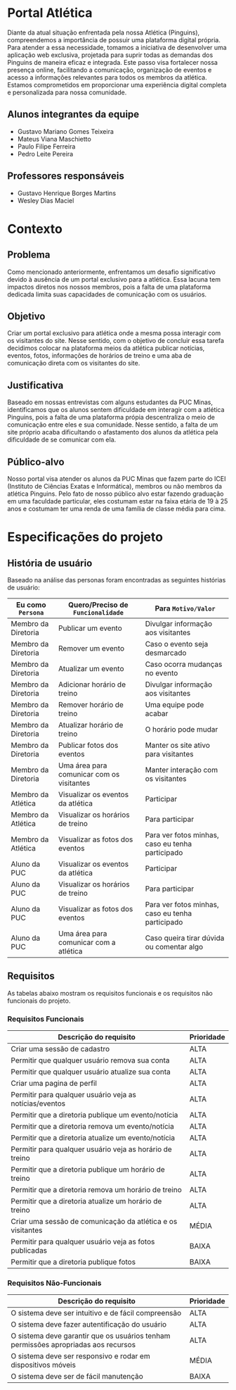 # Portal Atlética

Diante da atual situação enfrentada pela nossa Atlética (Pinguins), compreendemos a importância de possuir uma plataforma digital própria. Para atender a essa necessidade, tomamos a iniciativa de desenvolver uma aplicação web exclusiva, projetada para suprir todas as demandas dos Pinguins de maneira eficaz e integrada. Este passo visa fortalecer nossa presença online, facilitando a comunicação, organização de eventos e acesso a informações relevantes para todos os membros da atlética. Estamos comprometidos em proporcionar uma experiência digital completa e personalizada para nossa comunidade.

## Alunos integrantes da equipe

* Gustavo Mariano Gomes Teixeira
* Mateus Viana Maschietto
* Paulo Filipe Ferreira
* Pedro Leite Pereira

## Professores responsáveis

* Gustavo Henrique Borges Martins
* Wesley Dias Maciel

# Contexto

## Problema

Como mencionado anteriormente, enfrentamos um desafio significativo devido à ausência de um portal exclusivo para a atlética. Essa lacuna tem impactos diretos nos nossos membros, pois a falta de uma plataforma dedicada limita suas capacidades de comunicação com os usuários.

## Objetivo

Criar um portal exclusivo para atlética onde a mesma possa interagir com os visitantes do site. Nesse sentido, com o objetivo de concluir essa tarefa decidimos colocar na plataforma meios da atlética publicar notícias, eventos, fotos, informações de horários de treino e uma aba de comunicação direta com os visitantes do site.

## Justificativa

Baseado em nossas entrevistas com alguns estudantes da PUC Minas, identificamos que os alunos sentem dificuldade em interagir com a atlética Pinguins, pois a falta de uma plataforma própia descentraliza o meio de comunicação entre eles e sua comunidade. Nesse sentido, a falta de um site próprio acaba dificultando o afastamento dos alunos da atlética pela dificuldade de se comunicar com ela.

## Público-alvo

Nosso portal visa atender os alunos da PUC Minas que fazem parte do ICEI (Instituto de Ciências Exatas e Informática), membros ou não membros da atlética Pinguins. Pelo fato de nosso público alvo estar fazendo graduação em uma faculdade particular, eles costumam estar na faixa etária de 19 à 25 anos e  costumam ter uma renda de uma família de classe média para cima.


# Especificações do projeto

## História de usuário
Baseado na análise das personas foram encontradas as seguintes histórias de usuário:

| Eu como `Persona` | Quero/Preciso de `Funcionalidade` | Para `Motivo/Valor` |
| --- | --- | --- |
| Membro da Diretoria | Publicar um evento | Divulgar informação aos visitantes |
| Membro da Diretoria | Remover um evento | Caso o evento seja desmarcado |
| Membro da Diretoria | Atualizar um evento | Caso ocorra mudanças no evento |
| Membro da Diretoria | Adicionar horário de treino | Divulgar informação aos visitantes |
| Membro da Diretoria | Remover horário de treino | Uma equipe pode acabar |
| Membro da Diretoria | Atualizar horário de treino | O horário pode mudar |
| Membro da Diretoria | Publicar fotos dos eventos | Manter os site ativo para visitantes |
| Membro da Diretoria | Uma área para comunicar com os visitantes | Manter interação com os visitantes |
| Membro da Atlética | Visualizar os eventos da atlética | Participar |
| Membro da Atlética | Visualizar os horários de treino | Para participar |
| Membro da Atlética | Visualizar as fotos dos eventos | Para ver fotos minhas, caso eu tenha participado |
| Aluno da PUC | Visualizar os eventos da atlética | Participar |
| Aluno da PUC | Visualizar os horários de treino | Para participar |
| Aluno da PUC | Visualizar as fotos dos eventos | Para ver fotos minhas, caso eu tenha participado |
| Aluno da PUC | Uma área para comunicar com a atlética | Caso queira tirar dúvida ou comentar algo |

## Requisitos
As tabelas abaixo mostram os requisitos funcionais e os requisitos não funcionais do projeto.

### Requisitos Funcionais

| Descrição do requisito | Prioridade |
| --- | --- |
| Criar uma sessão de cadastro | ALTA |
| Permitir que qualquer usuário remova sua conta | ALTA |
| Permitir que qualquer usuário atualize sua conta | ALTA |
| Criar uma pagina de perfil | ALTA |
| Permitir para qualquer usuário veja as notícias/eventos | ALTA |
| Permitir que a diretoria publique um evento/notícia | ALTA |
| Permitir que a diretoria remova um evento/notícia | ALTA |
| Permitir que a diretoria atualize um evento/notícia | ALTA |
| Permitir para qualquer usuário veja as horário de treino | ALTA |
| Permitir que a diretoria publique um horário de treino | ALTA |
| Permitir que a diretoria remova um horário de treino | ALTA |
| Permitir que a diretoria atualize um horário de treino | ALTA |
| Criar uma sessão de comunicação da atlética e os visitantes | MÉDIA |
| Permitir para qualquer usuário veja as fotos publicadas | BAIXA |
| Permitir que a diretoria publique fotos | BAIXA |

### Requisitos Não-Funcionais

| Descrição do requisito | Prioridade |
| --- | --- |
| O sistema deve ser intuitivo e de fácil compreensão | ALTA |
| O sistema deve fazer autentificação do usuário | ALTA |
| O sistema deve garantir que os usuários tenham permissões apropriadas aos recursos | ALTA |
| O sistema deve ser responsivo e rodar em dispositivos móveis | MÉDIA |
| O sistema deve ser de fácil manutenção | BAIXA |

